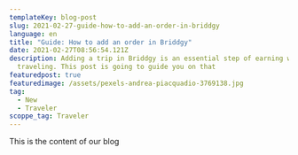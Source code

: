 ```yaml
---
templateKey: blog-post
slug: 2021-02-27-guide-how-to-add-an-order-in-briddgy
language: en
title: "Guide: How to add an order in Briddgy"
date: 2021-02-27T08:56:54.121Z
description: Adding a trip in Briddgy is an essential step of earning while
  traveling. This post is going to guide you on that
featuredpost: true
featuredimage: /assets/pexels-andrea-piacquadio-3769138.jpg
tag:
  - New
  - Traveler
scoppe_tag: Traveler
---
```

This is the content of our blog